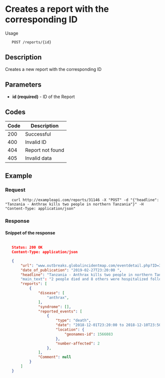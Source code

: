 # Creates a report with the corresponding ID

Usage
```
   POST /reports/{id}
```
## Description
Creates a new report with the corresponding ID

## Parameters
- **id (required)** - ID of the Report

## Codes

| Code | Description |
| ---- | ---------- |
| 200  | Successful |
| 400  | Invalid ID |
| 404  | Report not found |
| 405  | Invalid data |

## Example

### Request
```
   curl http://exampleapi.com/reports/31146 -X "POST" -d "{"headline": "Tanzania - Anthrax kills two people in northern Tanzania"}" -H "Content-Type: application/json"
```
### Response
#### Snippet of the response ####
```JSON

   Status: 200 OK
   Content-Type: application/json

   {
       "url": "www.outbreaks.globalincidentmap.com/eventdetail.php?ID=31146",
       "date_of_publication": "2019-02-27T23:20:00 ",
       "headline": "Tanzania - Anthrax kills two people in northern Tanzania"
       "main_text": "2 people died and 8 others were hospitalized following an anthrax outbreak...",
       "reports": [
           {
               "disease": [
                   "anthrax",
               ],
               "syndrome": [],
               "reported_events": [
                   {
                       "type": "death",
                       "date": "2018-12-01T23:20:00 to 2018-12-10T23:50:00",
                       "location": {
                           "geonames-id": 1566083
                       },
                       "number-affected": 2
                   },
               ],
               "Comment": null
           }
       ]
   }
```
